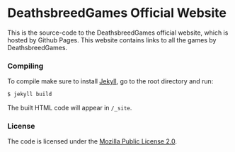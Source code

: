 DeathsbreedGames Official Website
=================================
This is the source-code to the DeathsbreedGames official website, which is hosted by Github Pages. This website contains links to all the games by DeathsbreedGames.

### Compiling
To compile make sure to install [Jekyll](http://jekyllrb.com/), go to the root directory and run:
```bash
$ jekyll build
```
The built HTML code will appear in `/_site`.

### License
The code is licensed under the [Mozilla Public License 2.0](LICENSE).
